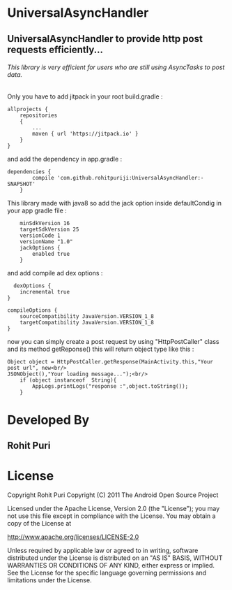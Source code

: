 # **UniversalAsyncHandler**
## UniversalAsyncHandler to provide http post requests efficiently...

###### This library is very efficient for users who are still using AsyncTasks to post data.

Only you have to add jitpack in your root build.gradle : 	

	allprojects { 	
		repositories  	
		{ 	
			... 	
			maven { url 'https://jitpack.io' } 	
		} 	
	} 	
   
  and add the dependency in app.gradle : <br/>
  
  	dependencies {  
	        compile 'com.github.rohitpuriji:UniversalAsyncHandler:-SNAPSHOT'
		}
  
  This library made with java8 so add the jack option inside defaultCondig in your app gradle file :<br/>
  
        minSdkVersion 16
        targetSdkVersion 25
        versionCode 1
        versionName "1.0"
        jackOptions {
            enabled true
        }
    
  
  and add compile ad dex options :
  
      dexOptions {
        incremental true
    }

    compileOptions {
        sourceCompatibility JavaVersion.VERSION_1_8
        targetCompatibility JavaVersion.VERSION_1_8
    }
    
  now you can simply create a post request by using "HttpPostCaller" class and its method getReponse() this will return object type like this :
   <br/>
   
   	Object object = HttpPostCaller.getResponse(MainActivity.this,"Your post url", new<br/>
   	JSONObject(),"Your loading message...");<br/>
        if (object instanceof  String){
            AppLogs.printLogs("response :",object.toString());
        }
				
				
# Developed By
   ## Rohit Puri

# License

Copyright  Rohit Puri
Copyright (C) 2011 The Android Open Source Project

Licensed under the Apache License, Version 2.0 (the "License");
you may not use this file except in compliance with the License.
You may obtain a copy of the License at

   http://www.apache.org/licenses/LICENSE-2.0

Unless required by applicable law or agreed to in writing, software
distributed under the License is distributed on an "AS IS" BASIS,
WITHOUT WARRANTIES OR CONDITIONS OF ANY KIND, either express or implied.
See the License for the specific language governing permissions and
limitations under the License.

        
 

